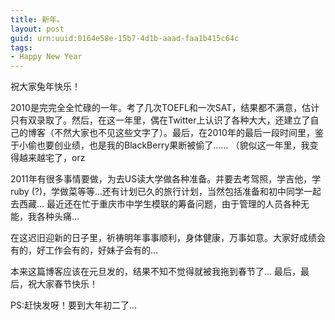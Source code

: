 ```yaml
---
title: 新年。
layout: post
guid: urn:uuid:0164e58e-15b7-4d1b-aaad-faa1b415c64c
tags:
- Happy New Year
---
```

祝大家兔年快乐！

2010是完完全全忙碌的一年。考了几次TOEFL和一次SAT，结果都不满意，估计只有双录取了。然后，在这一年里，偶在Twitter上认识了各种大大，还建立了自己的博客（不然大家也不见这些文字了）。最后，在2010年的最后一段时间里，鉴于小偷也要创业绩，也是我的BlackBerry果断被偷了…… （貌似这一年里，我变得越来越宅了，orz

2011年有很多事情要做，为去US读大学做各种准备。并要去考驾照，学吉他，学ruby (?)，学做菜等等...还有计划已久的旅行计划，当然包括准备和初中同学一起去西藏... 最近还在忙于重庆市中学生模联的筹备问题，由于管理的人员各种无能，我各种头痛...

在这迟旧迎新的日子里，祈祷明年事事顺利，身体健康，万事如意。大家好成绩会有的，好工作会有的，好妹子会有的...

本来这篇博客应该在元旦发的，结果不知不觉得就被我拖到春节了...
最后，最后，祝大家春节快乐！

PS:赶快发呀！要到大年初二了...
